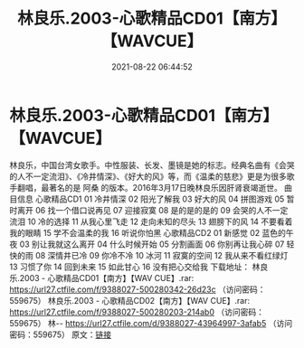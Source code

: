 ﻿---
title: 林良乐.2003-心歌精品CD01【南方】【WAVCUE】
date: 2021-08-22 06:44:52
categories: WAV车载音乐、镜像
tags: 华语中文
---
# 林良乐.2003-心歌精品CD01【南方】【WAVCUE】

林良乐，中国台湾女歌手。中性服装、长发、墨镜是她的标志。经典名曲有《会哭的人不一定流泪》、《冷井情深》、《好大的风》等，而《温柔的慈悲》更是为很多歌手翻唱，最著名的是
阿桑 的版本。2016年3月17日晚林良乐因肝肾衰竭逝世。
曲目信息
心歌精品CD1
01 冷井情深
02 阳光了解我
03 好大的风
04 拼图游戏
05 暂时离开
06 找一个借口说再见
07 迎接寂寞
08 是的是的是的
09 会哭的人不一定流泪
10 冷的选择
11 从我心里飞走
12 走向未知的尽头
13 翅膀下的风
14 不要看着我的眼睛
15 学不会温柔的我
16 听说你怕黑
心歌精品CD2
01 新感觉
02 蓝色的午夜
03 别让我就这么离开
04 什么时候开始
05 分割画面
06 你别再让我心碎
07 轻快的雨
08 深情井已冷
09 你冷不冷
10 冰河
11 寂寞的空间
12 我从来不看红绿灯
13 习惯了你
14 回到未来
15 如此甘心
16 没有把心交给我
下载地址：
林良乐.2003 - 心歌精品CD01【南方】【WAV CUE】.rar: https://url27.ctfile.com/f/9388027-500280342-26d23c
（访问密码：559675）
林良乐.2003 - 心歌精品CD02【南方】【WAV CUE】.rar: https://url27.ctfile.com/f/9388027-500280203-214ab0
（访问密码：559675）
林--
https://url27.ctfile.com/d/9388027-43964997-3afab5
（访问密码：559675）
原文：[链接](https://blog.sina.com.cn/s/blog_1647c7e7601030ti1.html)